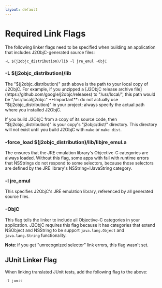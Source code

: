 ```yaml
---
layout: default
---
```


# Required Link Flags

The following linker flags need to be specified when building an application that includes J2ObjC-generated source files:
````
-L $(j2objc_distribution)/lib -l jre_emul -ObjC
````

### **-L $(j2objc_distribution)/lib**

The "$(j2objc_distribution)" path above is the path to your local copy of J2ObjC.  For example, if you unzipped a [J2ObjC release archive file](https://github.com/google/j2objc/releases) to "/usr/local/", this path would be "/usr/local/j2objc" **Important**: do not actually use "$(j2objc_distribution)" in your project; always specify the actual path where you installed J2ObjC.

If you build J2ObjC from a copy of its source code, then "$(j2objc_distribution)" is your copy's "j2objc/dist/" directory. This directory will not exist until you build J2ObjC with `make` or `make dist`.

### **-force_load $(j2objc_distribution)/lib/libjre_emul.a**

The ensures that the JRE emulation library's Objective-C categories are always loaded. Without this flag, some apps with fail with runtime errors that NSStrings do not respond to some selectors, because those selectors are defined by the JRE library's NSString+!JavaString category.

### **-l jre_emul**

This specifies J2ObjC's JRE emulation library, referenced by all generated source files.

### **-ObjC**

This flag tells the linker to include all Objective-C categories in your application. J2ObjC requires this flag because it has categories that extend NSObject and NSString to be support `java.lang.Object` and `java.lang.String` functionality.

**Note**: if you get "unrecognized selector" link errors, this flag wasn't set.

## JUnit Linker Flag

When linking translated JUnit tests, add the following flag to the above:
````
-l junit
````
